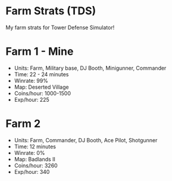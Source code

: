 # Farm Strats (TDS)

My farm strats for Tower Defense Simulator!

# Farm 1 - Mine

- Units: Farm, Military base, DJ Booth, Minigunner, Commander
- Time: 22 - 24 minutes
- Winrate: 99%
- Map: Deserted Village
- Coins/hour: 1000-1500
- Exp/hour: 225

# Farm 2

- Units: Farm, Commander, DJ Booth, Ace Pilot, Shotgunner
- Time: 12 minutes
- Winrate: 0%
- Map: Badlands II
- Coins/hour: 3260
- Exp/hour: 340


